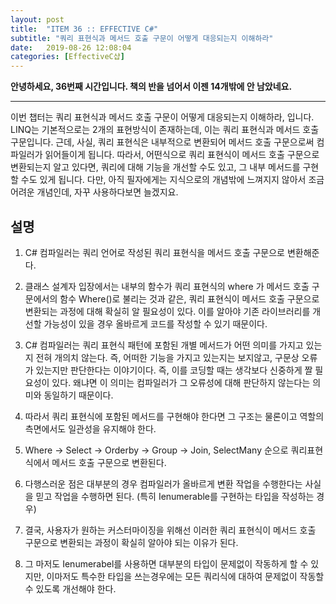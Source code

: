 ```yaml
---
layout: post
title:  "ITEM 36 :: EFFECTIVE C#"
subtitle: "쿼리 표현식과 메서드 호출 구문이 어떻게 대응되는지 이해하라"
date:   2019-08-26 12:08:04
categories: [EffectiveC샵]
---
```


**안녕하세요, 36번째 시간입니다. 책의 반을 넘어서 이젠 14개밖에 안 남았네요.**

___

이번 챕터는 쿼리 표현식과 메서드 호출 구문이 어떻게 대응되는지 이해하라, 입니다.
LINQ는 기본적으로는 2개의 표현방식이 존재하는데, 이는 쿼리 표현식과 메서드 호출 구문입니다.
근데, 사실, 쿼리 표현식은 내부적으로 변환되어 메서드 호출 구문으로써 컴파일러가 읽어들이게 됩니다.
따라서, 어떤식으로 쿼리 표현식이 메서드 호출 구문으로 변환되는지 알고 있다면, 쿼리에 대해 기능을 개선할 수도 있고, 그 내부 메서드를 구현할 수도 있게 됩니다.
다만, 아직 필자에게는 지식으로의 개념밖에 느껴지지 않아서 조금 어려운 개념인데, 자꾸 사용하다보면 늘겠지요.


## 설명

1. C# 컴파일러는 쿼리 언어로 작성된 쿼리 표현식을 메서드 호출 구문으로 변환해준다.

2. 클래스 설계자 입장에서는 내부의 함수가 쿼리 표현식의 where 가 메서드 호출 구문에서의 함수 Where()로 불리는 것과 같은, 쿼리 표현식이 메서드 호출 구문으로 변환되는 과정에 대해 확실히 알 필요성이 있다. 이를 알아야 기존 라이브러리를 개선할 가능성이 있을 경우 올바르게 코드를 작성할 수 있기 때문이다.

3. C# 컴파일러는 쿼리 표현식 패턴에 포함된 개별 메서드가 어떤 의미를 가지고 있는지 전혀 개의치 않는다. 즉, 어떠한 기능을 가지고 있는지는 보지않고, 구문상 오류가 있는지만 판단한다는 이야기이다. 즉, 이를 코딩할 때는 생각보다 신중하게 짤 필요성이 있다. 왜냐면 이 의미는 컴파일러가 그 오류성에 대해 판단하지 않는다는 의미와 동일하기 때문이다.

4. 따라서 쿼리 표현식에 포함된 메서드를 구현해야 한다면 그 구조는 물론이고 역할의 측면에서도 일관성을 유지해야 한다. 

5. Where -> Select -> Orderby -> Group -> Join, SelectMany 순으로 쿼리표현식에서 메서드 호출 구문으로 변환된다.

6. 다행스러운 점은 대부분의 경우 컴파일러가 올바르게 변환 작업을 수행한다는 사실을 믿고 작업을 수행하면 된다. (특히 Ienumerable<T>를 구현하는 타입을 작성하는 경우)

7. 결국, 사용자가 원하는 커스터마이징을 위해선 이러한 쿼리 표현식이 메서드 호출 구문으로 변환되는 과정이 확실히 알아야 되는 이유가 된다.
	
8. 그 마저도 Ienumerabel<T>를 사용하면 대부분의 타입이 문제없이 작동하게 할 수 있지만, 이마저도 특수한 타입을 쓰는경우에는 모든 쿼리식에 대하여 문제없이 작동할 수 있도록 개선해야 한다.
